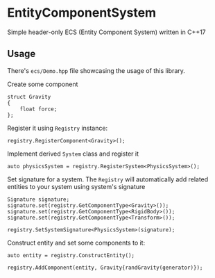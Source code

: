# EntityComponentSystem

Simple header-only ECS (Entity Component System) written in C++17

## Usage

There's `ecs/Demo.hpp` file showcasing the usage of this library.

Create some component
```
struct Gravity
{
	float force;
};
```

Register it using `Registry` instance:
```
registry.RegisterComponent<Gravity>();
```

Implement derived `System` class and register it
```
auto physicsSystem = registry.RegisterSystem<PhysicsSystem>();
```

Set signature for a system. The `Registry` will automatically add related entities to your system using system's signature
```
Signature signature;
signature.set(registry.GetComponentType<Gravity>());
signature.set(registry.GetComponentType<RigidBody>());
signature.set(registry.GetComponentType<Transform>());

registry.SetSystemSignature<PhysicsSystem>(signature);
```

Construct entity and set some components to it:
```
auto entity = registry.ConstructEntity();

registry.AddComponent(entity, Gravity{randGravity(generator)});
```